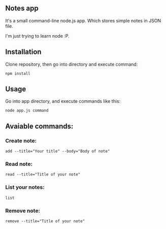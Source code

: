 ## Notes app
It's a small command-line node.js app. Which stores simple notes in JSON file.

I'm just trying to learn node :P.
## Installation
Clone repository, then go into directory and execute command:
```
npm install
```
## Usage
Go into app directory, and execute commands like this:
```
node app.js command
```
## Avaiable commands:
### Create note:
```
add --title="Your title" --body="Body of note"
```
### Read note:
```
read --title="Title of your note"
```
### List your notes:
```
list
```
### Remove note:
```
remove --title="Title of your note"
```
